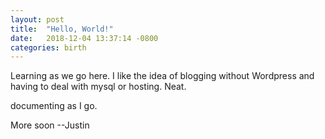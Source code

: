 ```yaml
---
layout: post
title:  "Hello, World!"
date:   2018-12-04 13:37:14 -0800
categories: birth
---
```

Learning as we go here. I like the idea of blogging without Wordpress and having to deal with mysql or hosting. Neat.

documenting as I go.

More soon
--Justin
